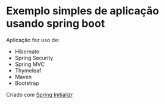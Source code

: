 # Exemplo simples de aplicação usando spring boot

Aplicação faz uso de:
* Hibernate
* Spring Security
* Spring MVC
* Thymeleaf
* Maven
* Bootstrap

Criado com [Spring Initializr](https://start.spring.io/)
